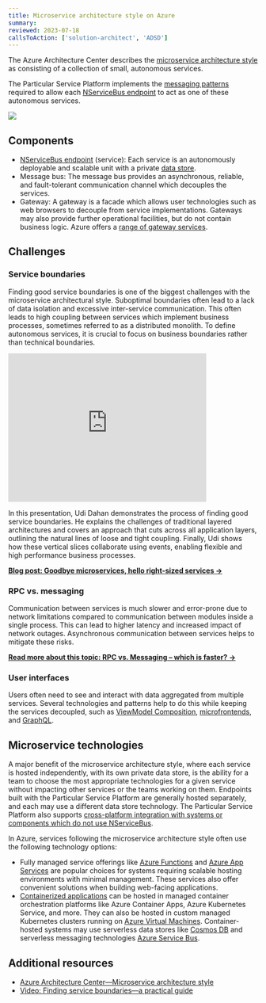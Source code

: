 ```yaml
---
title: Microservice architecture style on Azure
summary:
reviewed: 2023-07-18
callsToAction: ['solution-architect', 'ADSD']
---
```


The Azure Architecture Center describes the [microservice architecture style](https://learn.microsoft.com/en-us/azure/architecture/guide/architecture-styles/microservices) as consisting of a collection of small, autonomous services.

The Particular Service Platform implements the [messaging patterns](/nservicebus/messaging/) required to allow each [NServiceBus endpoint](/nservicebus/endpoints) to act as one of these autonomous services.

![](azure-microservices.png)

## Components

* [NServiceBus endpoint](/nservicebus/endpoints) (service): Each service is an autonomously deployable and scalable unit with a private [data store](data-stores.md).
* Message bus: The message bus provides an asynchronous, reliable, and fault-tolerant communication channel which decouples the services.
* Gateway: A gateway is a facade which allows user technologies such as web browsers to decouple from service implementations. Gateways may also provide further operational facilities, but do not contain business logic. Azure offers a [range of gateway services](https://learn.microsoft.com/en-us/azure/architecture/microservices/design/gateway).

## Challenges

### Service boundaries

Finding good service boundaries is one of the biggest challenges with the microservice architectural style. Suboptimal boundaries often lead to a lack of data isolation and excessive inter-service communication. This often leads to high coupling between services which implement business processes, sometimes referred to as a distributed monolith. To define autonomous services, it is crucial to focus on business boundaries rather than technical boundaries.

<iframe allowfullscreen frameborder="0" height="300" mozallowfullscreen src="https://player.vimeo.com/video/113515335" webkitallowfullscreen width="400"></iframe>

In this presentation, Udi Dahan demonstrates the process of finding good service boundaries. He explains the challenges of traditional layered architectures and covers an approach that cuts across all application layers, outlining the natural lines of loose and tight coupling. Finally, Udi shows how these vertical slices collaborate using events, enabling flexible and high performance business processes.

[**Blog post: Goodbye microservices, hello right-sized services →**](https://particular.net/blog/goodbye-microservices-hello-right-sized-services)

### RPC vs. messaging

Communication between services is much slower and error-prone due to network limitations compared to communication between modules inside a single process. This can lead to higher latency and increased impact of network outages. Asynchronous communication between services helps to mitigate these risks.

[**Read more about this topic: RPC vs. Messaging – which is faster? →**](https://particular.net/blog/rpc-vs-messaging-which-is-faster)

### User interfaces

Users often need to see and interact with data aggregated from multiple services. Several technologies and patterns help to do this while keeping the services decoupled, such as [ViewModel Composition](https://www.viewmodelcomposition.com), [microfrontends](https://en.wikipedia.org/wiki/Microfrontend), and [GraphQL](https://graphql.org/).

## Microservice technologies

A major benefit of the microservice architecture style, where each service is hosted independently, with its own private data store, is the ability for a team to choose the most appropriate technologies for a given service without impacting other services or the teams working on them. Endpoints built with the Particular Service Platform are generally hosted separately, and each may use a different data store technology. The Particular Service Platform also supports [cross-platform integration with systems or components which do not use NServiceBus](https://particular.net/blog/cross-platform-integration-with-nservicebus-native-message-processing).

In Azure, services following the microservice architecture style often use the following technology options:

* Fully managed service offerings like [Azure Functions](/architecture/azure/compute.md#serverless) and [Azure App Services](/architecture/azure/compute.md#platform-as-a-service-azure-app-services) are popular choices for systems requiring scalable hosting environments with minimal management. These services also offer convenient solutions when building web-facing applications.
* [Containerized applications](/architecture/azure/compute.md#platform-as-a-service-containers) can be hosted in managed container orchestration platforms like Azure Container Apps, Azure Kubernetes Service, and more. They can also be hosted in custom managed Kubernetes clusters running on [Azure Virtual Machines](https://azure.microsoft.com/en-us/products/virtual-machines). Container-hosted systems may use serverless data stores like [Cosmos DB](/architecture/azure/data-stores.md#azure-cosmos-db) and serverless messaging technologies [Azure Service Bus](/architecture/azure/messaging.md#azure-service-bus).

## Additional resources

* [Azure Architecture Center—Microservice architecture style](https://learn.microsoft.com/en-us/azure/architecture/guide/architecture-styles/microservices)
* [Video: Finding service boundaries—a practical guide](https://www.youtube.com/watch?v=655zq4Sdu2w)
